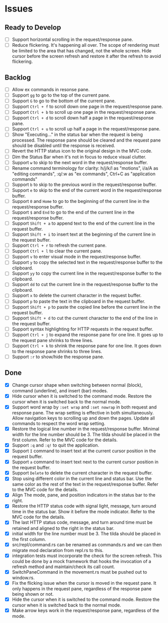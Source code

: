 # Issues

## Ready to Develop

- [ ] Support horizontal scrolling in the request/response pane.
- [ ] Reduce flickering. It's happening all over. The scope of rendering must be limited to the area that has changed, not the whole screen. Hide cursor before the screen refresh and restore it after the refresh to avoid flickering.

## Backlog

- [ ] Allow ex commands in resonse pane.
- [ ] Support `gg` to go to the top of the current pane.
- [ ] Support `G` to go to the bottom of the current pane.
- [ ] Support `Ctrl + f` to scroll down one page in the request/response pane.
- [ ] Support `Ctrl + b` to scroll up one page in the request/response pane.
- [ ] Support `Ctrl + d` to scroll down half a page in the request/response pane.
- [ ] Support `Ctrl + u` to scroll up half a page in the request/response pane.
- [ ] Show "Executing..." in the status bar when the request is being processed. The response pane should be cleared and the request pane should be disabled until the response is received.
- [ ] Revert the HTTP status icon to the original design in the MVC code.
- [ ] Dim the Status Bar when it's not in focus to reduce visual clutter.
- [ ] Support `w` to skip to the next word in the request/response buffer.
- [ ] Rename command terminology for clarity: h/j/k/l as "motions", i/a/A as "editing commands", :q/:w as "ex commands", Ctrl+C as "application commands"
- [ ] Support `b` to skip to the previous word in the request/response buffer.
- [ ] Support `e` to skip to the end of the current word in the request/response buffer.
- [ ] Support `0` and `Home` to go to the beginning of the current line in the request/response buffer.
- [ ] Support `$` and `End` to go to the end of the current line in the request/response buffer.
- [ ] Support `Shift + a` to append text to the end of the current line in the request buffer.
- [ ] Support `Shift + i` to insert text at the beginning of the current line in the request buffer.
- [ ] Support `Ctrl + r` to refresh the current pane.
- [ ] Support `Ctrl + l` to clear the current pane.
- [ ] Support `v` to enter visual mode in the request/response buffer.
- [ ] Support `y` to copy the selected text in the request/response buffer to the clipboard.
- [ ] Support `yy` to copy the current line in the request/response buffer to the clipboard.
- [ ] Support `dd` to cut the current line in the request/response buffer to the clipboard.
- [ ] Support `x` to delete the current character in the request buffer.
- [ ] Support `p` to paste the text in the clipboard in the request buffer.
- [ ] Support `Shift + p` to paste the copied line before the current line in the request buffer.
- [ ] Support `Shift + d` to cut the current character to the end of the line in the request buffer.
- [ ] Support syntax highlighting for HTTP requests in the request buffer.
- [ ] Support `Ctrl + j` to expand the response pane for one line. It goes up to the request pane shrinks to three lines.
- [ ] Support `Ctrl + k` to shrink the response pane for one line. It goes down to the response pane shrinks to three lines.
- [ ] Support `:r` to show/hide the response pane.

## Done

- [x] Change cursor shape when switching between normal (block), command (underline), and insert (bar) modes.
- [x] Hide cursor when it is switched to the command mode. Restore the cursor when it is switched back to the normal mode.
- [x] Support word wrap by `:set wrap` and `:set nowrap` in both request and response pane. The wrap setting is effective in both simultaneously. Allow navigation keys to scrolling up and down the pages. Update all commands to respect the word wrap setting.
- [x] Restore the logical line number in the request/response buffer. Minimal width for the line number should be 3. The tilda should be placed in the first column. Refer to the MVC code for the details.
- [x] Support `:q` and `:q!` to quit the application.
- [x] Support `I` command to insert text at the current cursor position in the request buffer.
- [x] Support `a` command to insert text next to the current cursor position in the request buffer.
- [x] Support `Delete` to delete the current character in the request buffer.
- [x] Stop using different color in the current line and status bar. Use the same color as the rest of the text in the request/response buffer. Refer to the MVC code for the details.
- [x] Align The mode, pane, and position indicators in the status bar to the right.
- [x] Restore the HTTP status code with signal light, message, turn around time in the status bar. Show it before the mode indicator. Refer to the MVC code for the details.
- [x] The last HTTP status code, message, and turn around time must be retained and aligned to the right in the status bar.
- [x] initial width for the line number must be 3. The tilda should be placed in the first column.
- [x] src/repl/command.rs can be renamed as commands.rs and we can then migrate mod declaration from repl.rs to this.
- [x] integration tests must incorporate the check for the screen refresh. This could be done by a mock framework that hooks the invocation of a refresh method and maintain/check its call count.
- [x] SwitchPaneCommand in the movement.rs must be pushed out to window.rs.
- [x] Fix the flicking issue when the cursor is moved in the request pane. It only happens in the request pane, regardless of the response pane being shown or not.
- [x] Hide the cursor when it is switched to the command mode. Restore the cursor when it is switched back to the normal mode.
- [x] Make arrow keys work in the request/response pane, regardless of the mode.
